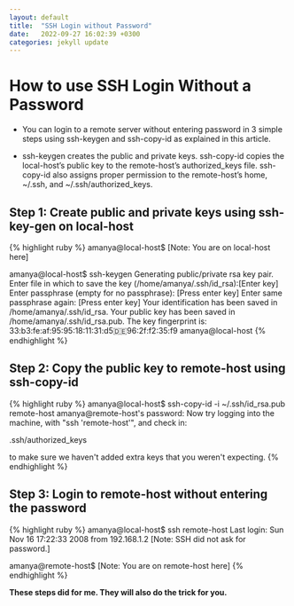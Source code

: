 ```yaml
---
layout: default
title:  "SSH Login without Password"
date:   2022-09-27 16:02:39 +0300
categories: jekyll update
---
```


# How to use SSH Login Without a Password
* You can login to a remote server without entering password in 3 simple steps using ssh-keygen and ssh-copy-id as explained in this article.

* ssh-keygen creates the public and private keys. ssh-copy-id copies the local-host’s public key to the remote-host’s authorized_keys file. ssh-copy-id also assigns proper permission to the remote-host’s home, ~/.ssh, and ~/.ssh/authorized_keys.

## Step 1: Create public and private keys using ssh-key-gen on local-host
{% highlight ruby %}
amanya@local-host$ [Note: You are on local-host here]

amanya@local-host$ ssh-keygen
Generating public/private rsa key pair.
Enter file in which to save the key (/home/amanya/.ssh/id_rsa):[Enter key]
Enter passphrase (empty for no passphrase): [Press enter key]
Enter same passphrase again: [Press enter key]
Your identification has been saved in /home/amanya/.ssh/id_rsa.
Your public key has been saved in /home/amanya/.ssh/id_rsa.pub.
The key fingerprint is:
33:b3:fe:af:95:95:18:11:31:d5:de:96:2f:f2:35:f9 amanya@local-host
{% endhighlight %}

## Step 2: Copy the public key to remote-host using ssh-copy-id
{% highlight ruby %}
amanya@local-host$ ssh-copy-id -i ~/.ssh/id_rsa.pub remote-host
amanya@remote-host's password:
Now try logging into the machine, with "ssh 'remote-host'", and check in:

.ssh/authorized_keys

to make sure we haven't added extra keys that you weren't expecting.
{% endhighlight %}

## Step 3: Login to remote-host without entering the password
{% highlight ruby %}
amanya@local-host$ ssh remote-host
Last login: Sun Nov 16 17:22:33 2008 from 192.168.1.2
[Note: SSH did not ask for password.]

amanya@remote-host$ [Note: You are on remote-host here]
{% endhighlight %}

**These steps did for me. They will also do the trick for you.**